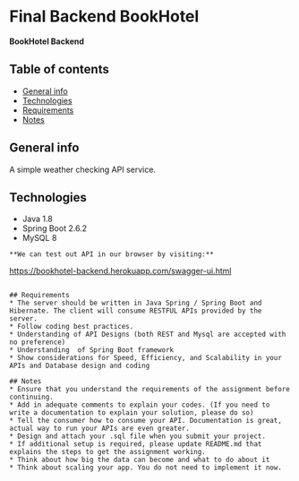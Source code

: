 # Final Backend BookHotel

**BookHotel Backend**

## Table of contents
* [General info](#general-info)
* [Technologies](#technologies)
* [Requirements](#requirements)
* [Notes](#notes)

## General info
A simple weather checking API service.
	
## Technologies
* Java 1.8
* Spring Boot 2.6.2
* MySQL 8


```
**We can test out API in our browser by visiting:**
```
https://bookhotel-backend.herokuapp.com/swagger-ui.html
```

## Requirements
* The server should be written in Java Spring / Spring Boot and Hibernate. The client will consume RESTFUL APIs provided by the server.
* Follow coding best practices.
* Understanding of API Designs (both REST and Mysql are accepted with no preference)
* Understanding  of Spring Boot framework
* Show considerations for Speed, Efficiency, and Scalability in your APIs and Database design and coding

## Notes
* Ensure that you understand the requirements of the assignment before continuing.
* Add in adequate comments to explain your codes. (If you need to write a documentation to explain your solution, please do so)
* Tell the consumer how to consume your API. Documentation is great, actual way to run your APIs are even greater.
* Design and attach your .sql file when you submit your project.
* If additional setup is required, please update README.md that explains the steps to get the assignment working.
* Think about how big the data can become and what to do about it
* Think about scaling your app. You do not need to implement it now.
